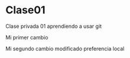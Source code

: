 # Clase01
Clase privada 01 aprendiendo a usar git

Mi primer cambio 

Mi segundo cambio modificado preferencia local